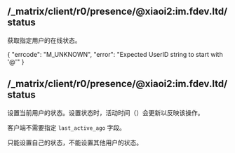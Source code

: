 ## /_matrix/client/r0/presence/@xiaoi2:im.fdev.ltd/status

获取指定用户的在线状态。



{
    "errcode": "M_UNKNOWN",
    "error": "Expected UserID string to start with '@'"
}


## /_matrix/client/r0/presence/@xiaoi2:im.fdev.ltd/status

设置当前用户的状态。设置状态时，活动时间（）会更新以反映该操作。

客户端不需要指定 `last_active_ago` 字段。

只能设置自己的状态，不能设置其他用户的状态。

